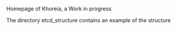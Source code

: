 Homepage of Khoreia, a Work in progress

The directory etcd_structure contains an example of the structure
